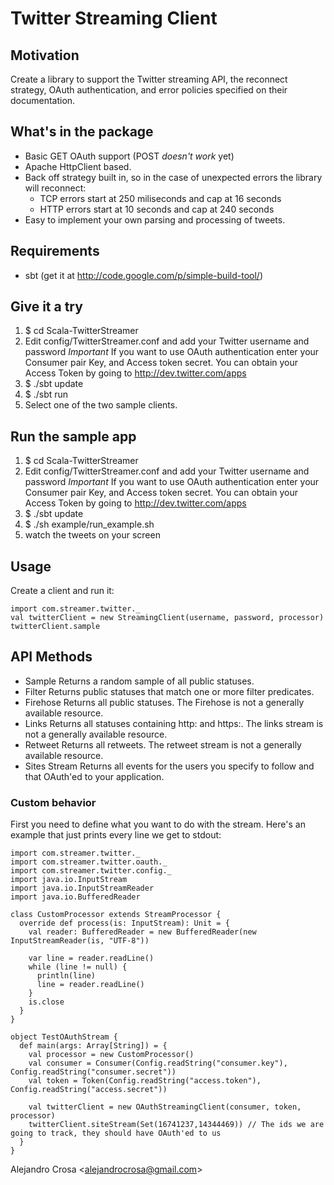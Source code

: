 # Twitter Streaming Client

## Motivation
Create a library to support the Twitter streaming API, the reconnect strategy, OAuth authentication, and error policies specified on their documentation.

## What's in the package

- Basic GET OAuth support (POST *doesn't work* yet)
- Apache HttpClient based.
- Back off strategy built in, so in the case of unexpected errors the library will reconnect:
  - TCP errors start at 250 miliseconds and cap at 16 seconds
  - HTTP errors start at 10 seconds and cap at 240 seconds
- Easy to implement your own parsing and processing of tweets.

## Requirements

- sbt (get it at http://code.google.com/p/simple-build-tool/)

## Give it a try

1. $ cd Scala-TwitterStreamer
2. Edit config/TwitterStreamer.conf and add your Twitter username and password *Important*
   If you want to use OAuth authentication enter your Consumer pair Key, and Access token secret. You can obtain your Access Token by going to http://dev.twitter.com/apps
3. $ ./sbt update
4. $ ./sbt run
5. Select one of the two sample clients.

## Run the sample app
1. $ cd Scala-TwitterStreamer
2. Edit config/TwitterStreamer.conf and add your Twitter username and password *Important*
   If you want to use OAuth authentication enter your Consumer pair Key, and Access token secret. You can obtain your Access Token by going to http://dev.twitter.com/apps
3. $ ./sbt update
4. $ ./sh example/run_example.sh
5. watch the tweets on your screen

## Usage

Create a client and run it:

    import com.streamer.twitter._
    val twitterClient = new StreamingClient(username, password, processor)
    twitterClient.sample

## API Methods
- Sample Returns a random sample of all public statuses.
- Filter Returns public statuses that match one or more filter predicates.
- Firehose Returns all public statuses. The Firehose is not a generally available resource.
- Links Returns all statuses containing http: and https:. The links stream is not a generally available resource.
- Retweet Returns all retweets. The retweet stream is not a generally available resource.
- Sites Stream Returns all events for the users you specify to follow and that OAuth'ed to your application.

### Custom behavior
First you need to define what you want to do with the stream. Here's an example that just prints every line we get to stdout:


    import com.streamer.twitter._
    import com.streamer.twitter.oauth._
    import com.streamer.twitter.config._
    import java.io.InputStream
    import java.io.InputStreamReader
    import java.io.BufferedReader
    
    class CustomProcessor extends StreamProcessor {
      override def process(is: InputStream): Unit = {
        val reader: BufferedReader = new BufferedReader(new InputStreamReader(is, "UTF-8"))
    
        var line = reader.readLine()
        while (line != null) {
          println(line)
          line = reader.readLine()
        }
        is.close
      }
    }
    
    object TestOAuthStream {
      def main(args: Array[String]) = {
        val processor = new CustomProcessor()
        val consumer = Consumer(Config.readString("consumer.key"), Config.readString("consumer.secret"))
        val token = Token(Config.readString("access.token"), Config.readString("access.secret"))
    
        val twitterClient = new OAuthStreamingClient(consumer, token, processor)
        twitterClient.siteStream(Set(16741237,14344469)) // The ids we are going to track, they should have OAuth'ed to us
      }
    }

Alejandro Crosa <<alejandrocrosa@gmail.com>>
